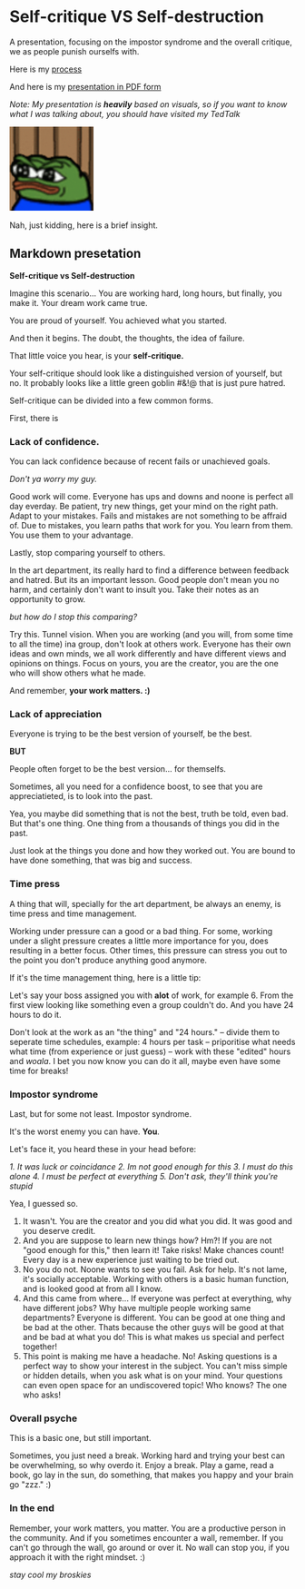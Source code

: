 # Self-critique VS Self-destruction
A presentation, focusing on the impostor syndrome and the overall critique, we as people punish ourselfs with.

Here is my [process](process.md)

And here is my [presentation in PDF form](AJOVT-06-storytelling.pdf)

<i>Note: My presentation is <b>heavily</b> based on visuals, so if you want to know what I was talking about, you should have visited my TedTalk</i>

<img src="pepe.gif" alt="Pepe leaving" style="width:148px;height:148px;">

Nah, just kidding, here is a brief insight.

## Markdown presetation

<b>Self-critique vs Self-destruction</b>

Imagine this scenario... You are working hard, long hours, but finally, you make it. Your dream work came true.

You are proud of yourself. You achieved what you started.

And then it begins. The doubt, the thoughts, the idea of failure.

That little voice you hear, is your <b>self-critique.</b>

Your self-critique should look like a distinguished version of yourself, but no. It probably looks like a little green goblin #&!@ that is just pure hatred.

Self-critique can be divided into a few common forms.

First, there is 
### Lack of confidence. 
You can lack confidence because of recent fails or unachieved goals. 

<i>Don't ya worry my guy.</i>

Good work will come. Everyone has ups and downs and noone is perfect all day everday. Be patient, try new things, get your mind on the right path.
Adapt to your mistakes. Fails and mistakes are not something to be affraid of. Due to mistakes, you learn paths that work for you. You learn from them. You use them to your advantage.

Lastly, stop comparing yourself to others.

In the art department, its really hard to find a difference between feedback and hatred. But its an important lesson. Good people don't mean you no harm, and certainly don't want to insult you. Take their notes as an opportunity to grow.

<i>but how do I stop this comparing?</i>

Try this. Tunnel vision. When you are working (and you will, from some time to all the time) ina group, don't look at others work. Everyone has their own ideas and own minds, we all work differently and have different views and opinions on things. Focus on yours, you are the creator, you are the one who will show others what he made. 

And remember, <b>your work matters. :)</b>

### Lack of appreciation

Everyone is trying to be the best version of yourself, be the best.

<b>BUT</b>

People often forget to be the best version... for themselfs.

Sometimes, all you need for a confidence boost, to see that you are appreciatieted, is to look into the past.

Yea, you maybe did something that is not the best, truth be told, even bad. But that's one thing. One thing from a thousands of things you did in the past.

Just look at the things you done and how they worked out. You are bound to have done something, that was big and success.

### Time press

A thing that will, specially for the art department, be always an enemy, is time press and time management.

Working under pressure can a good or a bad thing. For some, working under a slight pressure creates a little more importance for you, does resulting in a better focus. Other times, this pressure can stress you out to the point you don't produce anything good anymore.

If it's the time management thing, here is a little tip:

Let's say your boss assigned you with <b>alot</b> of work, for example 6. From the first view looking like something even a group couldn't do. And you have 24 hours to do it.

Don't look at the work as an "the thing" and "24 hours." – divide them to seperate time schedules, example: 4 hours per task – priporitise what needs what time (from experience or just guess) – work with these "edited" hours and <i>woala</i>. I bet you now know you can do it all, maybe even have some time for breaks!

### Impostor syndrome

Last, but for some not least. Impostor syndrome.

It's the worst enemy you can have. <b>You</b>.

Let's face it, you heard these in your head before:

<i>
  1. It was luck or coincidance 
  2. Im not good enough for this 
  3. I must do this alone 
  4. I must be perfect at everything
  5. Don't ask, they'll think you're stupid
</i>

Yea, I guessed so.

1. It wasn't. You are the creator and you did what you did. It was good and you deserve credit.
2. And you are suppose to learn new things how? Hm?! If you are not "good enough for this," then learn it! Take risks! Make chances count! Every day is a new experience just waiting to be tried out.
3. No you do not. Noone wants to see you fail. Ask for help. It's not lame, it's socially acceptable. Working with others is a basic human function, and is looked good at from all I know.
4. And this came from where... If everyone was perfect at everything, why have different jobs? Why have multiple people working same departments? Everyone is different. You can be good at one thing and be bad at the other. Thats because the other guys will be good at that and be bad at what you do! This is what makes us special and perfect together!
5. This point is making me have a headache. No! Asking questions is a perfect way to show your interest in the subject. You can't miss simple or hidden details, when you ask what is on your mind. Your questions can even open space for an undiscovered topic! Who knows? The one who asks!

### Overall psyche

This is a basic one, but still important.

Sometimes, you just need a break. Working hard and trying your best can be overwhelming, so why overdo it. Enjoy a break. Play a game, read a book, go lay in the sun, do something, that makes you happy and your brain go "zzz." :)

### In the end

Remember, your work matters, you matter. You are a productive person in the community. And if you sometimes encounter a wall, remember. If you can't go through the wall, go around or over it. No wall can stop you, if you approach it with the right mindset. :)

<i>stay cool my broskies</i>


